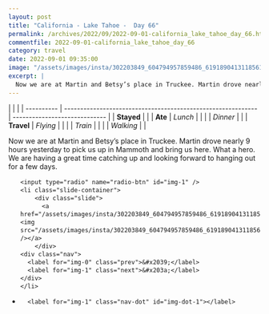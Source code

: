 ```yaml
---
layout: post
title: "California - Lake Tahoe -  Day 66"
permalink: /archives/2022/09/2022-09-01-california_lake_tahoe_day_66.html
commentfile: 2022-09-01-california_lake_tahoe_day_66
category: travel
date: 2022-09-01 09:35:00
image: "/assets/images/insta/302203849_604794957859486_6191890413118561228_n_17965321108850814.jpg"
excerpt: |
  Now we are at Martin and Betsy’s place in Truckee. Martin drove nearly 9 hours yesterday to pick us up in Mammoth and bring us here. What a hero. We are having a great time catching up and looking forward to hanging out for a few days.
---
```


|            |                                                              |
| ---------- | ------------------------------------------------------------ | ----------------------------- |
| **Stayed** |  |
| **Ate**    | _Lunch_                                                      |          |
|            | _Dinner_                                                     |          |
| **Travel** | _Flying_                                                     |          |
|            | _Train_                                                      |          |
|            | _Walking_                                                    |          |


Now we are at Martin and Betsy’s place in Truckee. Martin drove nearly 9 hours yesterday to pick us up in Mammoth and bring us here. What a hero. We are having a great time catching up and looking forward to hanging out for a few days.


<ul class="slides">

    <input type="radio" name="radio-btn" id="img-1" />
    <li class="slide-container">
        <div class="slide">
          <a href="/assets/images/insta/302203849_604794957859486_6191890413118561228_n_17965321108850814.jpg"><img src="/assets/images/insta/302203849_604794957859486_6191890413118561228_n_17965321108850814.jpg" /></a>
        </div>
    <div class="nav">
      <label for="img-0" class="prev">&#x2039;</label>
      <label for="img-1" class="next">&#x203a;</label>
    </div>
    </li>
			
<li class="nav-dots">

      <label for="img-1" class="nav-dot" id="img-dot-1"></label>

</li>
</ul>        
             

		